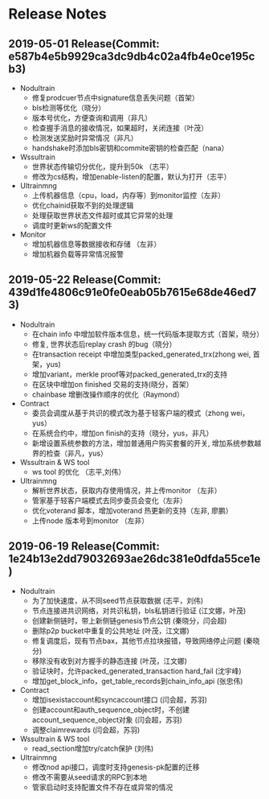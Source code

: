 # Release Notes

## 2019-05-01 Release(Commit: e587b4e5b9929ca3dc9db4c02a4fb4e0ce195cb3)

* Nodultrain
    * 修复prodcuer节点中signature信息丢失问题（首架）
    * bls检测等优化（晓分）
    * 版本号优化，方便查询和调用（非凡）
    * 检查握手消息的接收情况，如果超时，关闭连接（叶茂）
    * 检测发送奖励时异常情况（非凡）
    * handshake时添加bls密钥和commite密钥的检查匹配（nana）
* Wssultrain
    * 世界状态传输切分优化，提升到50k （志平）
    * 修改为cs结构，增加enable-listen的配置，默认为打开（志平）
* Ultrainmng
    * 上传机器信息（cpu，load，内存等）到monitor监控（左非）
    * 优化chainid获取不到的处理逻辑
    * 处理获取世界状态文件超时或其它异常的处理
    * 调度时更新ws的配置文件
* Monitor
    * 增加机器信息等数据接收和存储 （左非）
    * 增加机器负载等异常情况报警


## 2019-05-22 Release(Commit: 439d1fe4806c91e0fe0eab05b7615e68de46ed73)

* Nodultrain
    * 在chain info 中增加软件版本信息，统一代码版本提取方式（首架，晓分）
    * 修复, 世界状态后replay crash 的bug（晓分）
    * 在transaction receipt 中增加类型packed_generated_trx(zhong wei, 首架，yus)
    * 增加variant，merkle proof等对packed_generated_trx的支持
    * 在区块中增加on finished 交易的支持(晓分，首架）
    * chainbase 增删改操作顺序的优化（Raymond）
* Contract
    * 委员会调度从基于共识的模式改为基于轻客户端的模式（zhong wei， yus）
    * 在系统合约中，增加on finish的支持（晓分，yus，非凡）
    * 新增设置系统参数的方法，增加普通用户购买套餐的开关,  增加系统参数越界的检查（非凡，yus）
* Wssultrain & WS tool
    * ws tool 的优化 （志平,刘伟）
* Ultrainmng
    * 解析世界状态，获取内存使用情况，并上传monitor （左非）
    * 管家基于轻客户端模式去同步委员会变化（左非）
    * 优化voterand 脚本，增加voterand 热更新的支持（左非, 廖鹏）
    * 上传node 版本号到monitor （左非）

## 2019-06-19 Release(Commit: 1e24b13e2dd79032693ae26dc381e0dfda55ce1e)

* Nodultrain
    * 为了加快速度，从不同seed节点获取数据 (志平，刘伟)
    * 节点连接进共识网络，对共识私钥，bls私钥进行验证 (江文娜，叶茂)
    * 创建新侧链时，带上新侧链genesis节点公钥 (秦晓分，闫会超)
    * 删除p2p bucket中重复的公共地址 (叶茂，江文娜)
    * 修复调度后，现有节点bax，其他节点拉块报错，导致网络停止问题 (秦晓分)
    * 移除没有收到对方握手的静态连接 (叶茂，江文娜)
    * 验证块时，允许packed_generated_transaction hard_fail (沈宇峰)
    * 增加get_block_info，get_table_records到chain_info_api (张忠伟)
* Contract
    * 增加isexistaccount和syncaccount接口 (闫会超，苏羽)
    * 创建account和auth_sequence_object时，不创建account_sequence_object对象 (闫会超，苏羽)
    * 调整claimrewards (闫会超，苏羽)
* Wssultrain & WS tool
    * read_section增加try/catch保护 (刘伟)
* Ultrainmng
    * 修改nod api接口，调度时支持genesis-pk配置的迁移
    * 修改不需要从seed请求的RPC到本地
    * 管家启动时支持配置文件不存在或异常的情况

